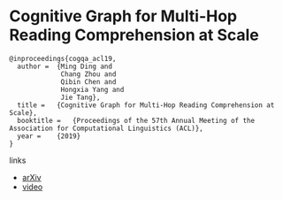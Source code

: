 # Cognitive Graph for Multi-Hop Reading Comprehension at Scale

```
@inproceedings{cogqa_acl19,
  author = 	{Ming Ding and 
             Chang Zhou and
             Qibin Chen and
             Hongxia Yang and
             Jie Tang},
  title = 	{Cognitive Graph for Multi-Hop Reading Comprehension at Scale},
  booktitle = 	{Proceedings of the 57th Annual Meeting of the Association for Computational Linguistics (ACL)},
  year = 	{2019}
}
```

links
- [arXiv](https://arxiv.org/abs/1905.05460)
- [video](http://www.livecongress.it/aol/indexSA.php?id=5106D0D6&ticket=)
